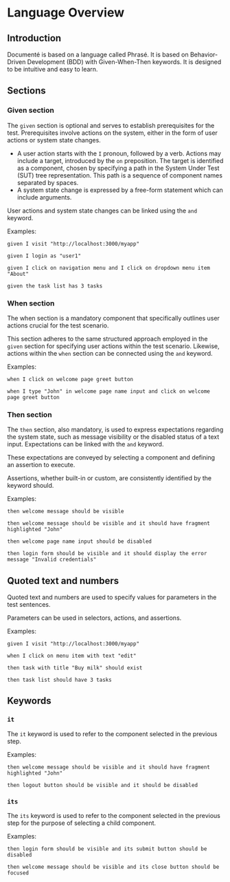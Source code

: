 # Language Overview

## Introduction

Documenté is based on a language called Phrasé.
It is based on Behavior-Driven Development (BDD) with Given-When-Then keywords.
It is designed to be intuitive and easy to learn.

## Sections

### Given section

The `given` section is optional and serves to establish prerequisites for the test. Prerequisites involve actions on the system, either in the form of user actions or system state changes.

- A user action starts with the `I` pronoun, followed by a verb. Actions may include a target, introduced by the `on` preposition. The target is identified as a component, chosen by specifying a path in the System Under Test (SUT) tree representation. This path is a sequence of component names separated by spaces.
- A system state change is expressed by a free-form statement which can include arguments.

User actions and system state changes can be linked using the `and` keyword.

Examples:

```
given I visit "http://localhost:3000/myapp"

given I login as "user1"

given I click on navigation menu and I click on dropdown menu item "About"

given the task list has 3 tasks
```

### When section

The when section is a mandatory component that specifically outlines user actions crucial for the test scenario.

This section adheres to the same structured approach employed in the `given` section for specifying user actions within the test scenario. Likewise, actions within the `when` section can be connected using the `and` keyword.

Examples:

```
when I click on welcome page greet button

when I type "John" in welcome page name input and click on welcome page greet button
```

### Then section

The `then` section, also mandatory, is used to express expectations regarding the system state, such as message visibility or the disabled status of a text input. Expectations can be linked with the `and` keyword.

These expectations are conveyed by selecting a component and defining an assertion to execute.

Assertions, whether built-in or custom, are consistently identified by the keyword should.

Examples:

```
then welcome message should be visible

then welcome message should be visible and it should have fragment highlighted "John"

then welcome page name input should be disabled

then login form should be visible and it should display the error message "Invalid credentials"
```

## Quoted text and numbers

Quoted text and numbers are used to specify values for parameters in the test sentences.

Parameters can be used in selectors, actions, and assertions.

Examples:

```
given I visit "http://localhost:3000/myapp"

when I click on menu item with text "edit"

then task with title "Buy milk" should exist

then task list should have 3 tasks
```

## Keywords

### `it`

The `it` keyword is used to refer to the component selected in the previous step.

Examples:

```
then welcome message should be visible and it should have fragment highlighted "John"

then logout button should be visible and it should be disabled
```

### `its`

The `its` keyword is used to refer to the component selected in the previous step for the purpose of selecting a child component.

Examples:

```
then login form should be visible and its submit button should be disabled

then welcome message should be visible and its close button should be focused
```
